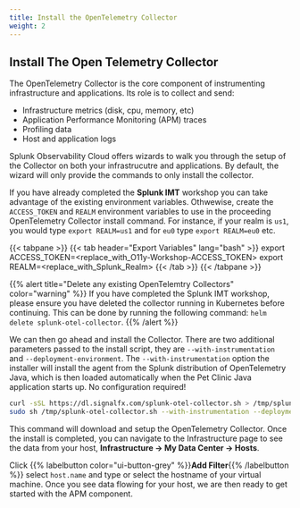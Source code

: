 ```yaml
---
title: Install the OpenTelemetry Collector
weight: 2
---
```


## Install The Open Telemetry Collector

The OpenTelemetry Collector is the core component of instrumenting infrastructure and applications.  Its role is to collect and send:

* Infrastructure metrics (disk, cpu, memory, etc)
* Application Performance Monitoring (APM) traces
* Profiling data
* Host and application logs

Splunk Observability Cloud offers wizards to walk you through the setup of the Collector on both your infrastrucutre and applications. By default, the wizard will only provide the commands to only install the collector.

If you have already completed the **Splunk IMT** workshop you can take advantage of the existing environment variables. Othwewise, create the `ACCESS_TOKEN` and `REALM` environment variables to use in the proceeding OpenTelemetry Collector install command. For instance, if your realm is `us1`, you would type `export REALM=us1` and for `eu0` type `export REALM=eu0` etc.

{{< tabpane >}}
{{< tab header="Export Variables" lang="bash" >}}
export ACCESS_TOKEN=<replace_with_O11y-Workshop-ACCESS_TOKEN>
export REALM=<replace_with_Splunk_Realm>
{{< /tab >}}
{{< /tabpane >}}

{{% alert title="Delete any existing OpenTelemtry Collectors" color="warning" %}}
If you have completed the Splunk IMT workshop, please ensure you have deleted the collector running in Kubernetes before continuing. This can be done by running the following command: `helm delete splunk-otel-collector`.
{{% /alert %}}

We can then go ahead and install the Collector. There are two additional parameters passed to the install script, they are `--with-instrumentation` and `--deployment-environment`. The `--with-instrumentation` option the installer will install the agent from the Splunk distribution of OpenTelemetry Java, which is then loaded automatically when the Pet Clinic Java application starts up. No configuration required!

```bash
curl -sSL https://dl.signalfx.com/splunk-otel-collector.sh > /tmp/splunk-otel-collector.sh && \
sudo sh /tmp/splunk-otel-collector.sh --with-instrumentation --deployment-environment $(hostname)-petclinic --realm $REALM -- $ACCESS_TOKEN
```

This command will download and setup the OpenTelemetry Collector. Once the install is completed, you can navigate to the Infrastructure page to see the data from your host, **Infrastructure → My Data Center → Hosts**.

Click {{% labelbutton color="ui-button-grey" %}}**Add Filter**{{% /labelbutton %}} select `host.name` and type or select the hostname of your virtual machine. Once you see data flowing for your host, we are then ready to get started with the APM component.
